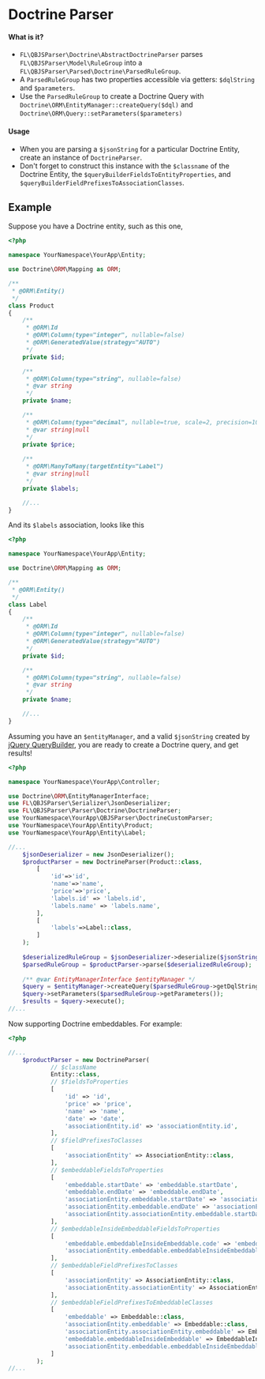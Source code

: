 # Doctrine Parser

#### What is it?
- `FL\QBJSParser\Doctrine\AbstractDoctrineParser` parses `FL\QBJSParser\Model\RuleGroup` into a `FL\QBJSParser\Parsed\Doctrine\ParsedRuleGroup`.
- A `ParsedRuleGroup` has two properties accessible via getters: `$dqlString` and `$parameters`. 
- Use the `ParsedRuleGroup` to create a Doctrine Query with `Doctrine\ORM\EntityManager::createQuery($dql)` and `Doctrine\ORM\Query::setParameters($parameters)`

#### Usage
- When you are parsing a `$jsonString` for a particular Doctrine Entity, create an instance of `DoctrineParser`.
- Don't forget to construct this instance with the `$classname` of the Doctrine Entity, the `$queryBuilderFieldsToEntityProperties`, and `$queryBuilderFieldPrefixesToAssociationClasses`.

## Example

Suppose you have a Doctrine entity, such as this one,

```php
<?php

namespace YourNamespace\YourApp\Entity;

use Doctrine\ORM\Mapping as ORM;

/**
 * @ORM\Entity()
 */
class Product
{
    /**
     * @ORM\Id
     * @ORM\Column(type="integer", nullable=false)
     * @ORM\GeneratedValue(strategy="AUTO")
     */
    private $id;

    /**
     * @ORM\Column(type="string", nullable=false)
     * @var string
     */
    private $name;

    /**
     * @ORM\Column(type="decimal", nullable=true, scale=2, precision=10)
     * @var string|null
     */
    private $price;
    
    /**
     * @ORM\ManyToMany(targetEntity="Label")
     * @var string|null
     */
    private $labels;

    //...
}
```

And its `$labels` association, looks like this

```php
<?php

namespace YourNamespace\YourApp\Entity;

use Doctrine\ORM\Mapping as ORM;

/**
 * @ORM\Entity()
 */
class Label
{
    /**
     * @ORM\Id
     * @ORM\Column(type="integer", nullable=false)
     * @ORM\GeneratedValue(strategy="AUTO")
     */
    private $id;

    /**
     * @ORM\Column(type="string", nullable=false)
     * @var string
     */
    private $name;

    //...
}
```

Assuming you have an `$entityManager`, and a  valid `$jsonString` created by [jQuery QueryBuilder](http://querybuilder.js.org/), you are ready to create a Doctrine query, and get results!

```php
<?php

namespace YourNamespace\YourApp\Controller;

use Doctrine\ORM\EntityManagerInterface;
use FL\QBJSParser\Serializer\JsonDeserializer;
use FL\QBJSParser\Parser\Doctrine\DoctrineParser;
use YourNamespace\YourApp\QBJSParser\DoctrineCustomParser;
use YourNamespace\YourApp\Entity\Product;
use YourNamespace\YourApp\Entity\Label;

//...
    $jsonDeserializer = new JsonDeserializer();
    $productParser = new DoctrineParser(Product::class, 
        [
            'id'=>'id',
            'name'=>'name',
            'price'=>'price',
            'labels.id' => 'labels.id',
            'labels.name' => 'labels.name',
        ],
        [
            'labels'=>Label::class,
        ]
    );
    
    $deserializedRuleGroup = $jsonDeserializer->deserialize($jsonString);
    $parsedRuleGroup = $productParser->parse($deserializedRuleGroup);
    
    /** @var EntityManagerInterface $entityManager */
    $query = $entityManager->createQuery($parsedRuleGroup->getDqlString());
    $query->setParameters($parsedRuleGroup->getParameters());
    $results = $query->execute();
//... 
```

Now supporting Doctrine embeddables. For example:

```php
<?php

//...
    $productParser = new DoctrineParser(
            // $className
            Entity::class,
            // $fieldsToProperties
            [
                'id' => 'id',
                'price' => 'price',
                'name' => 'name',
                'date' => 'date',
                'associationEntity.id' => 'associationEntity.id',
            ],
            // $fieldPrefixesToClasses
            [
                'associationEntity' => AssociationEntity::class,
            ],
            // $embeddableFieldsToProperties
            [
                'embeddable.startDate' => 'embeddable.startDate',
                'embeddable.endDate' => 'embeddable.endDate',
                'associationEntity.embeddable.startDate' => 'associationEntity.embeddable.startDate',
                'associationEntity.embeddable.endDate' => 'associationEntity.embeddable.endDate',
                'associationEntity.associationEntity.embeddable.startDate' => 'associationEntity.associationEntity.embeddable.startDate',
            ],
            // $embeddableInsideEmbeddableFieldsToProperties
            [
                'embeddable.embeddableInsideEmbeddable.code' => 'embeddable.embeddableInsideEmbeddable.code',
                'associationEntity.embeddable.embeddableInsideEmbeddable.code' => 'associationEntity.embeddable.embeddableInsideEmbeddable.code'
            ],
            // $embeddableFieldPrefixesToClasses
            [
                'associationEntity' => AssociationEntity::class,
                'associationEntity.associationEntity' => AssociationEntity::class,
            ],
            // $embeddableFieldPrefixesToEmbeddableClasses
            [
                'embeddable' => Embeddable::class,
                'associationEntity.embeddable' => Embeddable::class,
                'associationEntity.associationEntity.embeddable' => Embeddable::class,
                'embeddable.embeddableInsideEmbeddable' => EmbeddableInsideEmbeddable::class,
                'associationEntity.embeddable.embeddableInsideEmbeddable' => EmbeddableInsideEmbeddable::class,
            ]
        );
//... 
```

